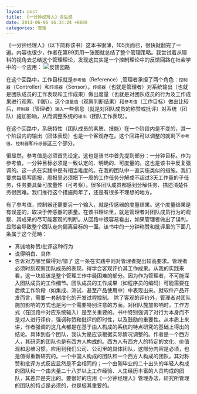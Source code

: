 ```yaml
---
layout: post
title: 《一分钟经理人》读后感
date: 2011-06-06 16:34:24 +0800
categories: 管理
---
```

《一分钟经理人》（以下简称该书）这本书很薄，105页而已，很快就翻完了一遍。内容也很少，作者在第99页用一张图就总结了整个管理策略。我尝试着从理科的视角去总结这个管理理论，发现这其实是一个控制理论中的反馈回路在社会学中的一个应用：
![反馈回路]({{site.url}}/images/control-loop.png)

在这个回路中，工作目标就是`参考值`（Reference）,管理者承担了两个角色：`控制器`（Controller）和`传感器`（Sensor）。`传感器`（也就是管理者）对系统输出（也就是团队成员的工作表现和工作成果）做出度量（也就是对团队成员的行为及工作成果进行观察、判断）。这个`度量值`（观察判断结果）和`参考值`（工作目标）做出比较后，`控制器`（管理者）`输入`一些信息（就是对团队成员的称赞或批评）对系统（团队）施加影响，从而调整系统的`输出`（团队工作表现）。

在这个回路中，系统特性（团队成员的素质、技能）在一个阶段内是不变的，其一个阶段内的输出（团体表现）也是一个客观存在。这个回路可以调整的就剩下`参考值`、`控制器`和`传感器`这三个部分。

很显然，参考值是必须首先设定。这也是该书中首先提到部分：一分钟目标。作为参考值，一分钟目标必须是一致认定的、明确的、可度量的。这也是该书中反复强调的。这一点在实践中是有相当难度的。在我的团队中一直实施类似的措施。我们要求每周写周报，周报里必须把下一周的工作任务分解成不超过3天工作量的子任务，任务要具备可度量性（可考察）。很多团队成员都感到分解任务、描述清楚任务很困难。我们推行这个措施两年了，还是有很多不理想的地方。

有了参考值，控制器还需要另一个输入，就是传感器的度量结果。这个度量结果是有误差的，取决于传感器的质量。在该书理论里，就是管理者对团队成员行为的观察、其成果的尽可能客观的判断。从回路中很容易看出，如果管理者做出了误判，显然会导致整个团队走向偏离目标的一面。该书中的一分钟称赞和批评里的下面几条属于这个范畴：
  - 真诚地称赞/批评这种行为
  - 说得明白、具体
  - 告诉对方哪里做得对/错了
这一条在实践中则对管理者提出较高要求。管理者必须时刻观察团队成员的表现、得学会客观评价其工作成果。从我的实践来看，这一块应该是整个管理工作中最困难的部分。因为作为管理者，不可能深入团队成员的工作细节。团队成员的工作成果（如程序员的编码）可能需要在后续工作阶段（如集成、测试、甚至产品使用中）中表现出来。就软件产品开发而言，需要一套制度化的开发过程控制。
除了客观的评价外，管理者对团队施加影响的方式也是另一个需要特别注意的方面。对团队施加影响时，工作方式（在回路中对应系统输入）是至关重要的。书中特别强调了对行为本身而不是对人进行评价，强调称赞和批评的即时性，以及鼓励的重要性。从本质上来讲，作者强调的这几点都是在基于由人构成的系统的特点研究的基础上得出的结论。具体到各个团队，我认为是应该根据实际情况调整的。作者是一个西方人，其研究的团队也是有西方人构成的。西方人有西方人的特定的文化、价值观和思维习惯。应用到我们公司、公司里的具体团队，这部分内容是必须，也是值得重新研究的。一个中国人构成的团队和一个西方人构成的团队，其对称赞和批评方式反应显然是不会相同的；一个由刚毕业的二十出头的年轻人构成的团队和一个由大量二十八岁以上工作经验、人生经历丰富的人员构成的团队，其差异是突出的。要很好的应用《一分钟经理人》管理办法，研究所管理的团队的特点是必须的，也是极其重要的。
